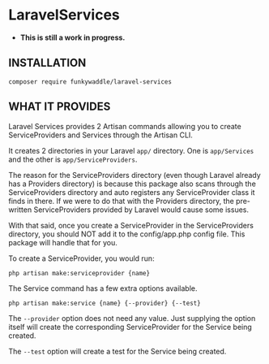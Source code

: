 # LaravelServices
* **This is still a work in progress.**

## INSTALLATION

```
composer require funkywaddle/laravel-services
```

## WHAT IT PROVIDES

Laravel Services provides 2 Artisan commands allowing you to create ServiceProviders and Services through the Artisan CLI.

It creates 2 directories in your Laravel `app/` directory. One is `app/Services` and the other is `app/ServiceProviders`.

The reason for the ServiceProviders directory (even though Laravel already has a Providers directory) is because this package also scans through the ServiceProviders directory and auto registers any ServiceProvider class it finds in there. If we were to do that with the Providers directory, the pre-written ServiceProviders provided by Laravel would cause some issues.

With that said, once you create a ServiceProvider in the ServiceProviders directory, you should NOT add it to the config/app.php config file. This package will handle that for you.

To create a ServiceProvider, you would run:

```
php artisan make:serviceprovider {name}
```

The Service command has a few extra options available.

```
php artisan make:service {name} {--provider} {--test}
```

The `--provider` option does not need any value. Just supplying the option itself will create the corresponding ServiceProvider for the Service being created.

The `--test` option will create a test for the Service being created.
